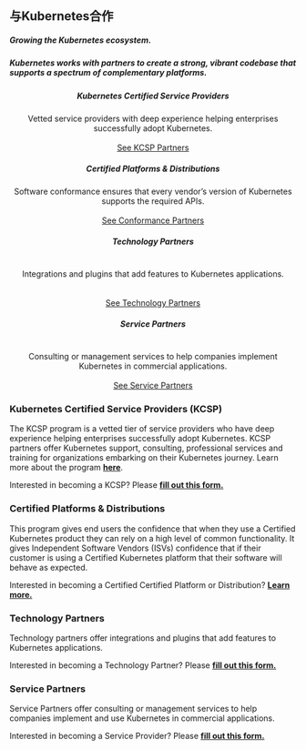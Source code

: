<section id="hero" class="light-text">
    <h1>与Kubernetes合作</h1>
    <h5>Growing the Kubernetes ecosystem.</h5>
    <!--<h5></h5>-->
</section>

<section id="users">
    <main>
        <h5>Kubernetes works with partners to create a strong, vibrant codebase that supports a spectrum of complementary platforms.</h5>
        <div class="col-container">
          <div class="col-nav"><center><h5><b>Kubernetes Certified Service Providers</b></h5>Vetted service providers with deep experience helping enterprises successfully adopt Kubernetes.<br><br><a href="#kcsp" class="button">See KCSP Partners</a></center></div>
          <div class="col-nav"><center><h5><b>Certified Platforms & Distributions</b></h5>Software conformance ensures that every vendor’s version of Kubernetes supports the required APIs.<br><br><a href="#dist" class="button">See Conformance Partners</a></center></div>
          <div class="col-nav"><center><h5><b>Technology Partners</b></h5><br>Integrations and plugins that add features to Kubernetes applications.<br><br><br><a href="#technology" class="button">See Technology Partners</a></center></div>
          <div class="col-nav"><center><h5><b>Service Partners</b></h5><br>Consulting or management services to help companies implement Kubernetes in commercial applications.<br><br><a href="#service" class="button">See Service Partners</a></center></div>
        </div>
        <div class="kscp_section">
        <h3><a id="kcsp"></a>Kubernetes Certified Service Providers (KCSP)</h3>
        <p>The KCSP program is a vetted tier of service providers who have deep experience helping enterprises successfully adopt Kubernetes. KCSP partners offer Kubernetes support, consulting, professional services and training for organizations embarking on their Kubernetes journey. Learn more about the program <b><a href="https://www.cncf.io/certification/kcsp/">here</a></b>.</p>
        <p>Interested in becoming a KCSP? Please <b><a href="https://goo.gl/forms/lwKx3U24oIumFXvM2">fill out this form.</a></b></p>
        <div id="kcspContainer"></div>
        </div>
        <div class="dist_section">
        <h3><a id="dist"></a>Certified Platforms & Distributions</h3>
        <p>This program gives end users the confidence that when they use a Certified Kubernetes product they can rely on a high level of common functionality. It gives Independent Software Vendors (ISVs) confidence that if their customer is using a Certified Kubernetes platform that their software will behave as expected.</p>
        <p>Interested in becoming a Certified Certified Platform or Distribution? <b><a href="https://www.cncf.io/certification/software-conformance/">Learn more.</b></a></p>
        <div id="distContainer"></div>
        </div>
          <div  class="tech_section">
        <h3><a id="technology"></a>Technology Partners</h3>
        <p>Technology partners offer integrations and plugins that add features to Kubernetes applications.</p>
        <p>Interested in becoming a Technology Partner? Please <b><a href="https://goo.gl/forms/lwKx3U24oIumFXvM2">fill out this form.</a></b></p>
        <div id="isvContainer"></div>
        </div>
       <div class="service_Section">
        <h3><a id="service"></a>Service Partners</h3>
        <p>Service Partners offer consulting or management services to help companies implement and use Kubernetes in commercial applications.</p>
        <p>Interested in becoming a Service Provider? Please <b><a href="https://goo.gl/forms/lwKx3U24oIumFXvM2">fill out this form.</a></b></p>
        <div id="servContainer"></div>
        </div>
    </main>
</section>

<style>
    {% include partner-style.css %}
</style>

<script>
    {% include partner-script.js %}
</script>
